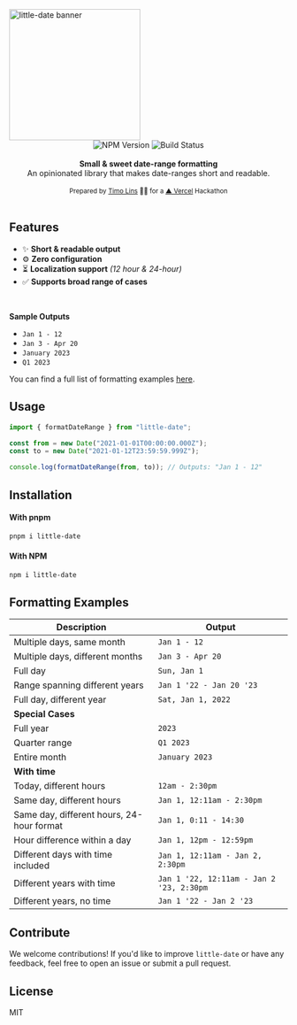 <img height="237px" alt="little-date banner" src="https://github.com/timolins/little-date/raw/main/.github/banner.png"/>

<div align="center">
    <img src="https://badgen.net/npm/v/little-date" alt="NPM Version" />
    <img src="https://github.com/timolins/little-date/workflows/CI/badge.svg" alt="Build Status" />
</a>
</div>
<br />

<div align="center"><strong>Small & sweet date-range formatting</strong></div>
<div align="center">An opinionated library that makes date-ranges short and readable.</div>

<br />
<div align="center">
  <sub>Prepared by <a href="https://x.com/timolins">Timo Lins</a> 👨‍🍳 for a <a href="https://vercel.com/?ref=little-date">▲ Vercel</a> Hackathon</sub>
</div>

<br />

## Features

- ✨ **Short & readable output**
- ⚙️ **Zero configuration**
- ⏳ **Localization support** _(12 hour & 24-hour)_
- ✅ **Supports broad range of cases**

</br>

**Sample Outputs**

- `Jan 1 - 12`
- `Jan 3 - Apr 20`
- `January 2023`
- `Q1 2023`

You can find a full list of formatting examples [here](#formatting-examples).

## Usage

```js
import { formatDateRange } from "little-date";

const from = new Date("2021-01-01T00:00:00.000Z");
const to = new Date("2021-01-12T23:59:59.999Z");

console.log(formatDateRange(from, to)); // Outputs: "Jan 1 - 12"
```

## Installation

#### With pnpm

```sh
pnpm i little-date
```

#### With NPM

```sh
npm i little-date
```

## Formatting Examples

| Description                               | Output                                   |
| ----------------------------------------- | ---------------------------------------- |
| Multiple days, same month                 | `Jan 1 - 12`                             |
| Multiple days, different months           | `Jan 3 - Apr 20`                         |
| Full day                                  | `Sun, Jan 1`                             |
| Range spanning different years            | `Jan 1 '22 - Jan 20 '23`                 |
| Full day, different year                  | `Sat, Jan 1, 2022`                       |
| **Special Cases**                         |                                          |
| Full year                                 | `2023`                                   |
| Quarter range                             | `Q1 2023`                                |
| Entire month                              | `January 2023`                           |
| **With time**                             |                                          |
| Today, different hours                    | `12am - 2:30pm`                          |
| Same day, different hours                 | `Jan 1, 12:11am - 2:30pm`                |
| Same day, different hours, 24-hour format | `Jan 1, 0:11 - 14:30`                    |
| Hour difference within a day              | `Jan 1, 12pm - 12:59pm`                  |
| Different days with time included         | `Jan 1, 12:11am - Jan 2, 2:30pm`         |
| Different years with time                 | `Jan 1 '22, 12:11am - Jan 2 '23, 2:30pm` |
| Different years, no time                  | `Jan 1 '22 - Jan 2 '23`                  |

## Contribute

We welcome contributions! If you'd like to improve `little-date` or have any feedback, feel free to open an issue or submit a pull request.

## License

MIT
